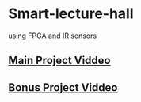# Smart-lecture-hall

using FPGA and IR sensors

## [Main Project Viddeo](https://drive.google.com/file/d/17uhvn7IK5_rqSMFopg8tq1dpsAwaxQei/view?usp=share_link)

## [Bonus Project Viddeo](https://drive.google.com/file/d/1E0KjEELFz_RwVPJw4pm0t8b3c9ZTPIoN/view?usp=share_link)
